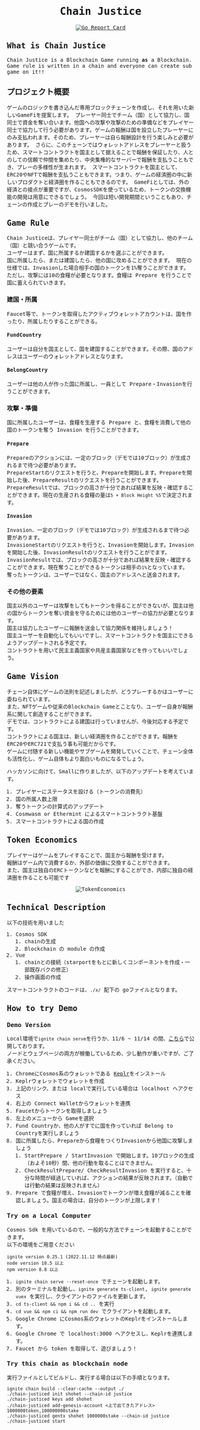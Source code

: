 <samp>
<div align="center">

# Chain Justice
[![Go Report Card](https://goreportcard.com/badge/github.com/CosmWasm/wasmd)](https://goreportcard.com/report/github.com/chain-justice/chain-justice)
</div>

## What is Chain Justice

Chain Justice is a Blockchain Game running **as** a Blockchain.  
Game rule is written in a chain and everyone can create sub game on it!!

## プロジェクト概要
ゲームのロジックを書き込んだ専用ブロックチェーンを作成し、それを用いた新しいGameFiを提案します。
プレーヤー同士でチーム（国）として協力し、国同士で資金を奪い合います。他国への攻撃や攻撃のための準備などをプレイヤー同士で協力して行う必要があります。ゲームの報酬は国を設立したプレーヤーにのみ支払われます。そのため、プレーヤーは自ら報酬設計を行う楽しみと必要があります。
さらに、このチェーンではウォレットアドレスをプレーヤーと扱うため、スマートコントラクトを国主として据えることで報酬を保証したり、人とのしての信頼で仲間を集めたり、中央集権的なサーバーで報酬を支払うこともでき、プレーの多様性が生まれます。
スマートコントラクトを国主として、ERC20やNFTで報酬を支払うこともできます。つまり、ゲームの経済圏の中に新しいプロダクトと経済圏を作ることもできるのです。
GameFiとしては、外の経済との接点が重要ですが、CosmosSDKを使っているため、トークンの交換機能の開発は用意にできるでしょう。
今回は短い開発期間ということもあり、チェーンの作成とプレーのデモを行いました。

## Game Rule
Chain Justiceは、プレイヤー同士がチーム（国）として協力し、他のチーム（国）と競い合うゲームです。   
ユーザーはまず、国に所属するか建国するかを選ぶことができます。  
国に所属したら、または建国したら、他の国に攻めることができます。
現在の仕様では、Invasionした場合相手の国のトークンを1%奪うことができます。  
ただし、攻撃には10の食糧が必要となります。食糧は Prepare を行うことで国に蓄えられていきます。

### 建国・所属
Faucet等で、トークンを取得したアクティブウォレットアカウントは、国を作ったり、所属したりすることができる。
#### FundCountry
ユーザーは自分を国主として、国を建国することができます。その際、国のアドレスはユーザーのウォレットアドレスとなります。

#### BelongCountry
ユーザーは他の人が作った国に所属し、一員として Prepare・Invasionを行うことができます。

### 攻撃・準備
国に所属したユーザーは、食糧を生産する Prepare と、食糧を消費して他の国のトークンを奪う Invasion を行うことができます。
#### Prepare
Prepareのアクションには、一定のブロック（デモでは10ブロック）が生成されるまで待つ必要があります。  
PrepareStartのリクエストを行うと、Prepareを開始します。Prepareを開始した後、PrepareResultのリクエストを行うことができます。  
PrepareResultでは、ブロックの高さが十分であれば結果を反映・確認することができます。現在の生産される食糧の量は`5 + Block Height %5`で決定されます。

#### Invasion
Invasion、一定のブロック（デモでは10ブロック）が生成されるまで待つ必要があります。  
InvasioneStartのリクエストを行うと、Invasionを開始します。Invasionを開始した後、InvasionResultのリクエストを行うことがでます。  
InvasionResultでは、ブロックの高さが十分であれば結果を反映・確認することができます。現在奪うことができるトークンは相手の`1%`となっています。
奪ったトークンは、ユーザーではなく、国主のアドレスへと送金されます。

### その他の要素
国主以外のユーザーは攻撃をしてもトークンを得ることができないが、国主は他の国からトークンを奪い資金を守るためには他のユーザーの協力が必要となります。  
国主は協力したユーザーに報酬を送金して協力関係を維持しましょう！  
国主ユーザーを自動化してもいいですし、スマートコントラクトを国主にできるようアップデートされる予定です。  
コントラクトを用いて民主主義国家や共産主義国家などを作ってもいいでしょう。

## Game Vision
チェーン自体にゲームの法則を記述しましたが、どうプレーするかはユーザーに委ねられています。  
また、NFTゲームや従来のBlockchain Gameとことなり、ユーザー自身が報酬系に関して創造することができます。  
デモでは、コントラクトによる建国は行っていませんが、今後対応する予定です。  
コントラクトによる国主は、新しい経済圏を作ることができます。報酬を ERC20やERC721で支払う事も可能だからです。  
ゲームに付随する新しい機能やサブゲームを開発していくことで、チェーン全体も活性化し、ゲーム自体もより面白いものになるでしょう。

ハッカソンに向けて、Smallに作りましたが、以下のアップデートを考えています。
1. プレイヤーにステータスを設ける（トークンの消費先）
1. 国の所属人数上限
1. 奪うトークンの計算式のアップデート
1. Cosmwasm or Ethermint によるスマートコントラクト基盤
1. スマートコントラクトによる国の作成

## Token Economics
プレイヤーはゲームをプレイすることで、国主から報酬を受けます。  
報酬はゲーム内で消費するか、外部の価値に交換することができます。  
また、国主は独自のERCトークンなどを報酬にすることができ、内部に独自の経済圏を作ることも可能です

<div align="center">

![TokenEconomics](./img/tokeneconomics.png)
</div>

## Technical Description
以下の技術を用いました
1. Cosmos SDK
   1. chainの生成
   1. Blockchain の module の作成
1. Vue
   1. chainとの接続（starportをもとに新しくコンポーネントを作成・一部既存バクの修正）
   1. 操作画面の作成

スマートコントラクトのコードは、`./x/` 配下の goファイルとなります。  

## How to try Demo
### Demo Version

Local環境で`ignite chain serve`を行うか、11/6 ~ 11/14 の間、[こちら](http://13.59.230.134)で公開しております。  
ノードとウェブページの両方が稼働しているため、少し動作が重いですが、ご了承ください。

1. ChromeにCosmos系のウォレットである [Keplr](https://chrome.google.com/webstore/detail/keplr/dmkamcknogkgcdfhhbddcghachkejeap?hl=ja)をインストール
1. Keplrウォレットでウォレットを作成
1. 上記のリンク、または localで実行している場合は localhost へアクセス
1. 右上の Connect Walletからウォレットを連携
1. Faucetからトークンを取得しましょう
1. 左上のメニューから Gameを選択
1. Fund Countryか、他の人がすでに国を作っていれば Belong to Countryを実行しましょう
1. 国に所属したら、Prepareから食糧をつくりInvasionから他国に攻撃しましょう
   1. StartPrepare / StartInvasion で開始します。10ブロックの生成（およそ10秒）間、他の行動を取ることはできません。
   1. CheckResultPrepare/ CheckResultInvasion を実行すると、十分な時間が経過していれば、アクションの結果が反映されます。（自動では行動の結果は反映されません）
1. Prepare で食糧が増え、Invasionでトークンが増え食糧が減ることを確認しましょう。国主の場合は、自分のトークンが上限します！


### Try on a Local Computer
Cosmos Sdk を用いているので、一般的な方法でチェーンを起動することができます。  
以下の環境をご用意ください
```
ignite version 0.25.1 (2022.11.12 時点最新)
node version 18.5 以上
npm version 8.8 以上
```

1. `ignite chain serve --reset-once` でチェーンを起動します。
1. 別のターミナルを起動し、`ignite generate ts-client`, `ignite generate vuex` を実行し、クライアントのファイルを更新します。
1. `cd ts-client && npm i && cd ..` を実行
1. `cd vue && npm ci && npm run dev` でクライアントを起動します。
1. Google Chrome にCosmos系のウォレットのKeplrをインストールします。
1. Google Chrome で localhost:3000 へアクセスし、Keplrを連携します。
1. Faucet から token を取得して、遊びましょう！

### Try this chain as blockchain node
実行ファイルとしてビルドし、実行する場合は以下の手順となります。
  
```
ignite chain build --clear-cache --output ./ 
./chain-justiced init shohet --chain-id justice
./chain-justiced keys add shohet
./chain-justiced add-genesis-account <上で出てきたアドレス> 1000000token,100000000stake
./chain-justiced gentx shohet 1000000stake --chain-id justice
./chain-justiced start
```

</samp>
